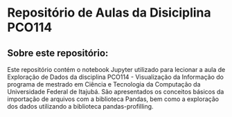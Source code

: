 # Repositório de Aulas da Disiciplina PCO114


## Sobre este repositório:

Este repositório contém o notebook  Jupyter utilizado para lecionar a aula de Exploração de Dados da disciplina PCO114 - Visualização da Informação do programa de mestrado em Ciência e Tecnologia da Computação da Universidade Federal de Itajubá. São apresentados os conceitos básicos da importação de arquivos com a biblioteca Pandas, bem como a exploração dos dados utilizando a biblioteca pandas-profilling.
